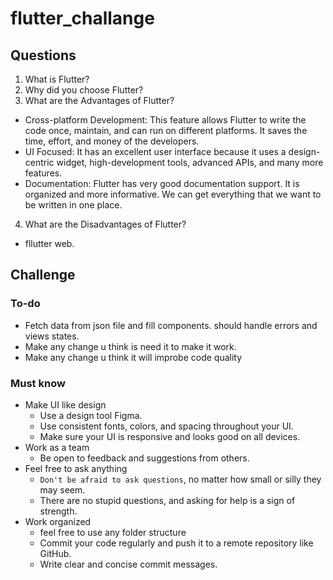 # flutter_challange

## Questions

1. What is Flutter?
2. Why did you choose Flutter?
3. What are the Advantages of Flutter?
  - Cross-platform Development: This feature allows Flutter to write the code once, maintain, and can run on different platforms. It saves the time, effort, and money of the developers.
  - UI Focused: It has an excellent user interface because it uses a design-centric widget, high-development tools, advanced APIs, and many more features.
  - Documentation: Flutter has very good documentation support. It is organized and more informative. We can get everything that we want to be written in one place. 
4. What are the Disadvantages of Flutter?
  - fllutter web.

## Challenge

### To-do

- Fetch data from json file and fill components. should handle errors and views states.
- Make any change u think is need it to make it work.
- Make any change u think it will improbe code quality

### Must know

- Make UI like design
    - Use a design tool Figma.
    - Use consistent fonts, colors, and spacing throughout your UI.
    - Make sure your UI is responsive and looks good on all devices.
- Work as a team
    - Be open to feedback and suggestions from others.
- Feel free to ask anything
    - `Don't be afraid to ask questions`, no matter how small or silly they may seem.
    - There are no stupid questions, and asking for help is a sign of strength.
- Work organized
    - feel free to use any folder structure
    - Commit your code regularly and push it to a remote repository like GitHub.
    - Write clear and concise commit messages.
